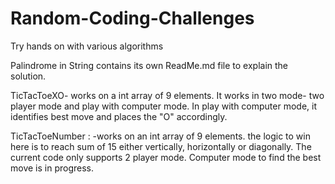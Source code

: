 # Random-Coding-Challenges
Try hands on with various algorithms

Palindrome in String contains its own ReadMe.md file to explain the solution.

TicTacToeXO- works on a int array of 9 elements. It works in two mode- two player mode and play with computer mode.
In play with computer mode, it identifies best move and places the "O" accordingly.

TicTacToeNumber : -works on an int array of 9 elements. the logic to win here is to reach sum of 15 either vertically, horizontally or diagonally.
The current code only supports 2 player mode. Computer mode to find the best move is in progress.

